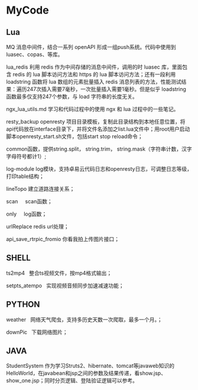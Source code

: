 # MyCode

## Lua

MQ  消息中间件，结合一系列 openAPI 形成一组push系统。代码中使用到 luasec、copas、等库。

lua_redis   利用 redis 作为中间存储的消息中间件，调用的时 luasec 库，里面包含 redis 的 lua 脚本访问方法和 https 的 lua 脚本访问方法；还有一段利用 loadstring 函数将 lua 数组的元素批量插入 redis 消息列表的方法，性能测试结果：遍历247次插入需要7毫秒，一次批量插入需要1毫秒。但是似乎 loadstring 函数最多仅支持247个参数，与 load 字符串的长度无关。

ngx_lua_utils.md    学习和代码过程中的使用 ngx 和 lua 过程中的一些笔记。

resty_backup    openresty 项目目录模板，复制此目录结构到本地任意位置，将api代码放在interface目录下，并将文件名添加之list.lua文件中；用root用户启动脚本openresty_start.sh文件，包括start stop reload命令；

common函数，提供string.split， string.trim， string.mask（字符串计数，汉字字母符号都计1）;

log-module  log模块，支持卓易云代码日志和openresty日志，可调整日志等级，打印table结构；

lineTopo  建立道路连接关系；

scan      scan函数；

only      log函数；

urlReplace  redis url处理；

api_save_rtrpic_fromio  你看我拍上传图片接口；

## SHELL

ts2mp4    整合ts视频文件，按mp4格式输出；

setpts_atempo   实现视频音频同步加速减速功能；

## PYTHON

weather   网络天气爬虫，支持多历史天数一次爬取，最多一个月。；

downPic   下载网络图片；

## JAVA

StudentSystem 作为学习Struts2、hibernate、tomcat等javaweb知识的HelloWorld，在javabean和jsp之间的参数及结果传递，看show.jsp、show_one.jsp；同时分页逻辑、登陆验证逻辑可以参考。
